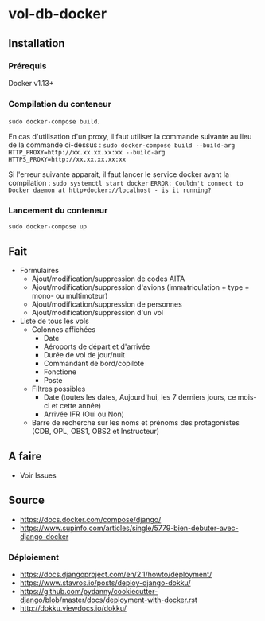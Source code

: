 # vol-db-docker

## Installation

### Prérequis

Docker v1.13+

### Compilation du conteneur

`sudo docker-compose build`. 

En cas d'utilisation d'un proxy, il faut utiliser la commande suivante au lieu de la commande ci-dessus : 
`sudo docker-compose build --build-arg HTTP_PROXY=http://xx.xx.xx.xx:xx --build-arg HTTPS_PROXY=http://xx.xx.xx.xx:xx`

Si l'erreur suivante apparait, il faut lancer le service docker avant la compilation : `sudo systemctl start docker` 
`ERROR: Couldn't connect to Docker daemon at http+docker://localhost - is it running?` 

### Lancement du conteneur
`sudo docker-compose up`

## Fait

- Formulaires
    - Ajout/modification/suppression de codes AITA
    - Ajout/modification/suppression d'avions (immatriculation + type + mono- ou multimoteur)
    - Ajout/modification/suppression de personnes
    - Ajout/modification/suppression d'un vol
- Liste de tous les vols 
    - Colonnes affichées
        - Date
        - Aéroports de départ et d'arrivée
        - Durée de vol de jour/nuit
        - Commandant de bord/copilote
        - Fonctione
        - Poste
    - Filtres possibles
        - Date (toutes les dates, Aujourd'hui, les 7 derniers jours, ce mois-ci et cette année)
        - Arrivée IFR (Oui ou Non)
    - Barre de recherche sur les noms et prénoms des protagonistes (CDB, OPL, OBS1, OBS2 et Instructeur)

## A faire

- Voir Issues


## Source

- https://docs.docker.com/compose/django/ 
- https://www.supinfo.com/articles/single/5779-bien-debuter-avec-django-docker

### Déploiement
- https://docs.djangoproject.com/en/2.1/howto/deployment/
- https://www.stavros.io/posts/deploy-django-dokku/
- https://github.com/pydanny/cookiecutter-django/blob/master/docs/deployment-with-docker.rst
- http://dokku.viewdocs.io/dokku/